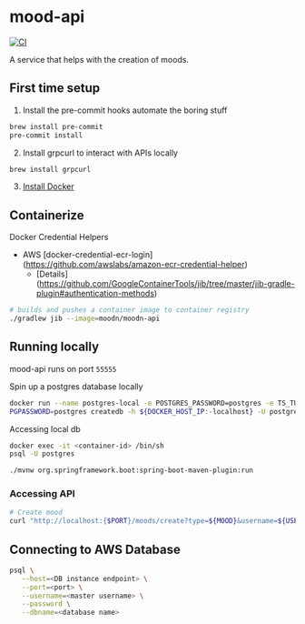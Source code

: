 # mood-api

[![CI](https://github.com/haminoum/moodn-api/actions/workflows/gradle.yml/badge.svg)](https://github.com/haminoum/moodn-api/actions/workflows/gradle.yml)

A service that helps with the creation of moods.

## First time setup

1. Install the pre-commit hooks automate the boring stuff

```bash
brew install pre-commit
pre-commit install
```

2. Install grpcurl to interact with APIs locally

```bash
brew install grpcurl
```

3. [Install Docker](https://docs.docker.com/desktop/mac/install/)

## Containerize

Docker Credential Helpers

- AWS [docker-credential-ecr-login] (https://github.com/awslabs/amazon-ecr-credential-helper)
    - [Details] (https://github.com/GoogleContainerTools/jib/tree/master/jib-gradle-plugin#authentication-methods)

````bash
# builds and pushes a container image to container registry
./gradlew jib --image=moodn/moodn-api
````

## Running locally

mood-api runs on port `55555`

Spin up a postgres database locally

```bash
docker run --name postgres-local -e POSTGRES_PASSWORD=postgres -e TS_TUNE_MAX_CONNS=100 -d -p 5432:5432 timescale/timescaledb:latest-pg11
PGPASSWORD=postgres createdb -h ${DOCKER_HOST_IP:-localhost} -U postgres moodn-api-db
```

Accessing local db

```bash
docker exec -it <container-id> /bin/sh
psql -U postgres
```

```bash
./mvnw org.springframework.boot:spring-boot-maven-plugin:run
```

### Accessing API

```bash
# Create mood
curl "http://localhost:{$PORT}/moods/create?type=${MOOD}&username=${USER}" -XPOST
```
## Connecting to AWS Database
````bash
psql \
   --host=<DB instance endpoint> \
   --port=<port> \
   --username=<master username> \
   --password \
   --dbname=<database name>
````


